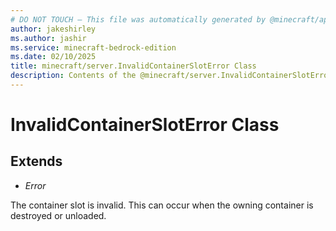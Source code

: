```yaml
---
# DO NOT TOUCH — This file was automatically generated by @minecraft/api-docs-generator, to report problems file an issue at https://github.com/Mojang/minecraft-scripting-libraries
author: jakeshirley
ms.author: jashir
ms.service: minecraft-bedrock-edition
ms.date: 02/10/2025
title: minecraft/server.InvalidContainerSlotError Class
description: Contents of the @minecraft/server.InvalidContainerSlotError class.
---
```

# InvalidContainerSlotError Class

## Extends
- *Error*

The container slot is invalid. This can occur when the owning container is destroyed or unloaded.
